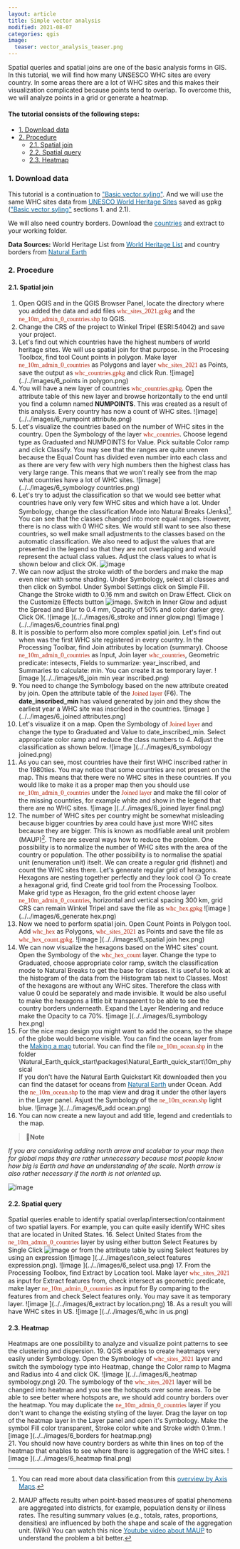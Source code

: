 ```yaml
---
layout: article
title: Simple vector analysis
modified: 2021-08-07
categories: qgis
image:
  teaser: vector_analysis_teaser.png
---
```


Spatial queries and spatial joins are one of the basic analysis forms in GIS. In this tutorial, we will find how many UNSESCO WHC sites are every country. In some areas there are a lot of WHC sites and this makes their visualization complicated because points tend to overlap. To overcome this, we will analyze points in a grid or generate a heatmap.

#### The tutorial consists of the following steps:
- [1. Download data](#1-download-data)
- [2. Procedure](#2-procedure)
  * [2.1. Spatial join](#21-spatial-join)
  * [2.2. Spatial query](#22-spatial-query)
  * [2.3. Heatmap](#23-heatmap)

### 1. Download data
This tutorial is a continuation to [<span style="color:#0564A0">"Basic vector syling"</span>](https://kevelyn1.github.io/QGIS-Intro/qgis/vector-styling/). And we will use the same WHC sites data from [<span style="color:#0564A0">UNESCO World Heritage Sites</span>](http://whc.unesco.org/en/syndication) saved as gpkg ([<span style="color:#0564A0">"Basic vector syling"</span>](https://kevelyn1.github.io/QGIS-Intro/qgis/vector-styling/) sections 1. and 2.1).

We will also need country borders. Download the [<span style="color:#0564A0">countries</span>](https://http//www.naturalearthdata.com/download/10m/cultural/ne_10m_admin_0_countries.zip) and extract to your working folder.

**Data Sources:**
World Heritage List from [<span style="color:#0564A0">World Heritage List</span>](http://whc.unesco.org/en/syndication) and country borders from [<span style="color:#0564A0">Natural Earth</span>](https://www.naturalearthdata.com/)

### 2. Procedure
#### 2.1. Spatial join
1. Open QGIS and in the QGIS Browser Panel, locate the directory where you added the data and add files <span style="font-family:Consolas; color:#AF1B03">whc_sites_2021.gpkg</span> and the <span style="font-family:Consolas; color:#AF1B03">ne_10m_admin_0_countries.shp</span> to QGIS.
2. Change the CRS of the project to Winkel Tripel (ESRI:54042) and save your project.
3. Let's find out which countries have the highest numbers of world heritage sites. We will use spatial join for that purpose. In the Procesing Toolbox, find tool Count points in polygon. Make layer <span style="font-family:Consolas; color:#AF1B03">ne_10m_admin_0_countries</span> as Polygons and layer  <span style="font-family:Consolas; color:#AF1B03">whc_sites_2021</span> as Points, save the output as <span style="font-family:Consolas; color:#AF1B03">whc_countries.gpkg</span> and click Run.
![image](../../images/6_points in polygon.png)
4. You will have a new layer of countries <span style="font-family:Consolas; color:#AF1B03">whc_countries.gpkg</span>. Open the attribute table of this new layer and browse horizontally to the end until you find a column named **NUMPOINTS**. This was created as a result of this analysis. Every country has now a count of WHC sites.
![image](../../images/6_numpoint attribute.png)
5. Let's visualize the countries based on the number of WHC sites in the country. Open the Symbology of the layer <span style="font-family:Consolas; color:#AF1B03">whc_countries</span>. Choose legend type as Graduated and NUMPOINTS for Value. Pick suitable Color ramp and click Classify. You may see that the ranges are quite uneven because the Equal Count has divided even number into each class and as there are very few with very high numbers then the highest class has very large range. This means that we won't really see from the map what countries have a lot of WHC sites.
![image](../../images/6_symbology countries.png)
6. Let's try to adjust the classification so that we would see better what countries have only very few WHC sites and which have a lot. Under Symbology, change the classification Mode into Natural Breaks (Jenks)[^1]. You can see that the classes changed into more equal ranges. However, there is no class with 0 WHC sites. We would still want to see also these countries, so well make small adjustments to the classes based on the automatic classification. We also need to adjust the values that are presented in the legend so that they are not overlapping and would represent the actual class values. Adjust the class values to what is shown below and click OK.
![image ](../../images/6_jenks.png)
7. We can now adjust the stroke width of the borders and make the map even nicer with some shading. Under Symbology, select all classes and then click on Symbol. Under Symbol Settings click on Simple Fill. Change the Stroke width to 0.16 mm and switch on Draw Effect. Click on the  Customize Effects button ![image ](../../images/icon_effects.png). Switch in Inner Glow and adjust the Spread and Blur to 0.4 mm, Opacity of 50% and color darker grey. Click OK.
![image ](../../images/6_stroke and inner glow.png)
![image ](../../images/6_countries final.png)
8. It is possible to perform also more complex spatial join. Let's find out when was the first WHC site registered in every country. In the Processing Toolbar, find Join attributes by location (summary). Choose <span style="font-family:Consolas; color:#AF1B03">ne_10m_admin_0_countries</span> as Input, Join layer <span style="font-family:Consolas; color:#AF1B03">whc_countries</span>, Geometric predicate: intesects, Fields to summarize: year_inscribed, and Summaries to calculate: min. You can create it as temporary layer.
![image ](../../images/6_join min year inscribed.png)
9. You need to change the Symbology based on the new attribute created by join. Open the attribute table of the <span style="font-family:Consolas; color:#AF1B03">Joined layer</span> (F6). The **date_inscribed_min** has valued generated by join and they show the earliest year a WHC site was inscribed in the countries.
![image ](../../images/6_joined attributes.png)
10. Let's visualize it on a map. Open the Symbology of <span style="font-family:Consolas; color:#AF1B03">Joined layer</span> and change the type to Graduated and Value to date_inscribed_min. Select appropriate color ramp and reduce the class numbers to 4. Adjust the classification as shown below.
![image ](../../images/6_symbology joined.png)
11. As you can see, most countries have their first WHC inscribed rather in the 1980ties. You may notice that some countries are not present on the map. This means that there were no WHC sites in these countries. If you would like to make it as a proper map then you should use <span style="font-family:Consolas; color:#AF1B03">ne_10m_admin_0_countries</span> under the <span style="font-family:Consolas; color:#AF1B03">Joined layer</span> and make the fill color of the missing countries, for example white and show in the legend that there are no WHC sites.
![image ](../../images/6_joined layer final.png)
12. The number of WHC sites per country might be somewhat misleading because bigger countries by area could have just more WHC sites because they are bigger. This is known as modifiable areal unit problem (MAUP)[^2]. There are several ways how to reduce the problem. One possibility is to normalize the number of WHC sites with the area of the country or population. The other possibility is to normalise the spatial unit (enumeration unit) itselt. We can create a regular grid (fishnet) and count the WHC sites there. Let's generate regular grid of hexagons. Hexagons are nesting together perfectly and they look cool :smirk: To create a hexagonal grid, find Create grid tool from the Processing Toolbox.
Make grid type as Hexagon, fro the grid extent choose layer <span style="font-family:Consolas; color:#AF1B03">ne_10m_admin_0_countries</span>, horizontal and vertical spacing 300 km, grid CRS can remain Winkel Tripel and save the file as <span style="font-family:Consolas; color:#AF1B03">whc_hex.gpkg</span>
![image ](../../images/6_generate hex.png)
13. Now we need to perform spatial join. Open Count Points in Polygon tool. Add <span style="font-family:Consolas; color:#AF1B03">whc_hex</span> as Polygons, <span style="font-family:Consolas; color:#AF1B03">whc_sites_2021</span> as Points and save the file as <span style="font-family:Consolas; color:#AF1B03">whc_hex_count.gpkg</span>.
![image ](../../images/6_spatial join hex.png)
13. We can now visualize the hexagons based on the WHC sites' count. Open the Symbology of the <span style="font-family:Consolas; color:#AF1B03">whc_hex_count</span> layer. Change the type to Graduated, choose appropriate color ramp, switch the classification mode to Natural Breaks to get the base for classes. It is useful to look at the histogram of the data from the Histogram tab next to Classes. Most of the hexagons are without any WHC sites.  Therefore the class with value 0 could be separately and made invisible. It would be also useful to make the hexagons a little bit transparent to be able to see the country borders underneath. Expand the Layer Rendering and reduce make the Opacity to ca 70%.
![image ](../../images/6_symbology hex.png)
14. For the nice map design you might want to add the oceans, so the shape of the globe would become visible. You can find the ocean layer from the  [<span style="color:#0564A0">Making a map</span>](https://kevelyn1.github.io/QGIS-Intro/qgis/making-a-map/) tutorial. You can find the file <span style="font-family:Consolas; color:#AF1B03">ne_10m_ocean.shp</span> in the folder \Natural_Earth_quick_start\packages\Natural_Earth_quick_start\10m_physical\
If you don't have the Natural Earth Quickstart Kit downloaded then you can find the dataset for oceans from [<span style="color:#0564A0">Natural Earth</span>](https://www.naturalearthdata.com/downloads/10m-physical-vectors/) under Ocean.
Add the <span style="font-family:Consolas; color:#AF1B03">ne_10m_ocean.shp</span> to the map view and drag it under the other layers in the Layer panel. Asjust the Symbology of the <span style="font-family:Consolas; color:#AF1B03">ne_10m_ocean.shp</span> light blue.
![image ](../../images/6_add ocean.png)
15. You can now create a new layout and add title, legend and credentials to the map.
>:scroll:**Note**
>
*If you are considering adding north arrow and scalebar to your map then for global maps they are rather unnecessary because most people know how big is Earth and have an understanding of the scale. North arrow is also rather necessary if the north is not oriented up.*

![image ](../../images/whc_hex.png)

#### 2.2. Spatial query
Spatial queries enable to identify spatial overlap/intersection/containment of two spatial layers. For example, you can quite easily identify WHC sites that are located in United States.
16. Select United States from the <span style="font-family:Consolas; color:#AF1B03">ne_10m_admin_0_countries</span> layer by using either button Select Features by Single Click ![image ](../../images/icon_select.png) or from the attribute table by using Select features by using an expression ![image ](../../images/icon_select features expression.png).
![image ](../../images/6_select usa.png)
17. From the Processing Toolbox, find Extract by Location tool. Make layer <span style="font-family:Consolas; color:#AF1B03">whc_sites_2021</span> as input for Extract features from, check intersect as geometric predicate, make layer <span style="font-family:Consolas; color:#AF1B03">ne_10m_admin_0_countries</span> as input for By comparing to the features from and check Select features only. You may save it as temporary layer.
![image ](../../images/6_extract by location.png)
18. As a result you will have WHC sites in US.
![image ](../../images/6_whc in us.png)

#### 2.3. Heatmap
Heatmaps are one possibility to analyze and visualize point patterns to see the clustering and dispersion.
19. QGIS enables to create heatmaps very easily under Symbology. Open the Symbology of <span style="font-family:Consolas; color:#AF1B03">whc_sites_2021</span> layer and switch the symbology type into Heatmap, change the Color ramp to Magma and Radius into 4 and click OK.
![image ](../../images/6_heatmap symbology.png)
20. The symbology of the <span style="font-family:Consolas; color:#AF1B03">whc_sites_2021</span> layer will be changed into heatmap and you see the hotspots over some areas. To be able to see better where hotspots are, we should add country borders over the heatmap. You may duplicate the <span style="font-family:Consolas; color:#AF1B03">ne_10m_admin_0_countries</span> layer if you don't want to change the existing styling of the layer. Drag the layer on top of the heatmap layer in the Layer panel and open it's Symbology. Make the symbol Fill color transparent, Stroke color white and Stroke width 0.1mm.
![image ](../../images/6_borders for heatmap.png)  
21. You should now have country borders as white thin lines on top of the heatmap that enables to see where there is aggregation of the WHC sites.
![image ](../../images/6_heatmap final.png)

[^1]:You can read more about data classification from this [<span style="color:#0564A0">overview by Axis Maps</span>](https://www.axismaps.com/guide/data-classification).
[^2]:MAUP affects results when point-based measures of spatial phenomena are aggregated into districts, for example, population density or illness rates. The resulting summary values (e.g., totals, rates, proportions, densities) are influenced by both the shape and scale of the aggregation unit. (Wiki) You can watch this nice [<span style="color:#0564A0">Youtube video about MAUP</span>](https://www.youtube.com/watch?v=CISjONu-5Qg) to understand the problem a bit better.
